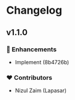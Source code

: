 # Changelog


## v1.1.0


### 🚀 Enhancements

  - Implement (8b4726b)

### ❤️  Contributors

- Nizul Zaim (Lapasar)

